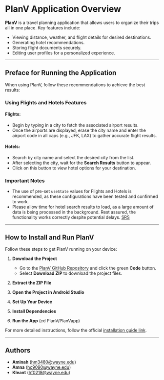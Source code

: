 # PlanV Application Overview

**PlanV** is a travel planning application that allows users to organize their trips all in one place. Key features include:

- Viewing distance, weather, and flight details for desired destinations.
- Generating hotel recommendations.
- Storing flight documents securely.
- Editing user profiles for a personalized experience.

---

## Preface for Running the Application

When using PlanV, follow these recommendations to achieve the best results:

### Using Flights and Hotels Features

#### Flights:
- Begin by typing in a city to fetch the associated airport results.
- Once the airports are displayed, erase the city name and enter the airport code in all caps (e.g., JFK, LAX) to gather accurate flight results.

#### Hotels:
- Search by city name and select the desired city from the list.
- After selecting the city, wait for the **Search Results** button to appear.
- Click on this button to view hotel options for your destination.

### Important Notes
- The use of pre-set `useState` values for Flights and Hotels is recommended, as these configurations have been tested and confirmed to work.
- Please allow time for hotel search results to load, as a large amount of data is being processed in the background. Rest assured, the functionality works correctly despite potential delays.
[SRS](https://github.com/WSU-4110/PlanV/blob/main/SRS.pdf)
---

## How to Install and Run PlanV

Follow these steps to get PlanV running on your device:

1. **Download the Project**
   - Go to the [PlanV GitHub Repository](https://github.com/WSU-4110/PlanV/) and click the green **Code** button.
   - Select **Download ZIP** to download the project files.

2. **Extract the ZIP File**

3. **Open the Project in Android Studio**

4. **Set Up Your Device**

5. **Install Dependencies**

6. **Run the App** (cd PlanV/PlanVapp)

For more detailed instructions, follow the official [installation guide link](https://github.com/WSU-4110/PlanV/blob/main/INSTALLATION.md).

---

## Authors

- **Aminah** (hm3480@wayne.edu)
- **Amna** (hc9090@wayne.edu)
- **Kleant** (hf0218@wayne.edu)
